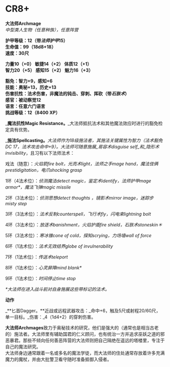 # CR8+

**大法师Archmage**\
_中型类人生物（任意种族），任意阵营_

**护甲等级：12（带**_**法师护甲**_**15）**\
**生命值：99（18d8+18）**\
**速度：30尺**

**力量10（+0）     敏捷14（+2）     体质12（+1）**\
**智力20（+5）     感知15（+2）     魅力16（+3）**

**豁免：智力+9，感知+6**\
**技能：奥秘+13，历史+13**\
**伤害抗性：法术伤害，非魔法的钝击、穿刺、挥砍（带**_**石肤术**_**）**\
**感官：被动察觉12**\
**语言：任意六门语言**\
**挑战等级：12（8400 XP）**

&#x20; _**魔法抗性Magic Resistance。**_大法师抵抗法术和其他魔法效应时进行的豁免检定具有优势。

&#x20; _**施法Spellcasting。**_大法师作为18级施法者，其施法关键属性为智力（法术豁免DC 17，法术攻击命中+9）。大法师可随意施展_易容术disguise self_和_隐形术invisibility_，且习有以下法师法术：

戏法（随意）：_火焰箭fire bolt，光亮术light，法师之手mage hand，魔法伎俩prestidigitation，电爪shocking grasp_

1环（4法术位）：_侦测魔法detect magic，鉴定术identify，法师护甲mage armor\*，魔法飞弹magic missile_

2环（3法术位）：_侦测思想detect thoughts ，镜影术mirror image，迷踪步misty step_

3环（3法术位）：_法术反制counterspell，飞行术fly，闪电束lightning bolt_

4环（3法术位）：_放逐术banishment，火焰护盾fire shield，石肤术stoneskin＊_

5环（3法术位）：_寒冰锥cone of cold，探知scrying，力场墙wall of force_

6环（1法术位）：_法术无效结界globe of invulnerability_

7环（1法术位）：_传送术teleport_

8环（1法术位）：_心灵屏障mind blank\*_

9环（1法术位）：_时间停止time stop_

_\*大法师在进入战斗前对自身施展这些带标记的法术。_

**动作**

&#x20; _**匕首Dagger。**近战或远程武器攻击：_命中+6，触及5尺或射程20/60尺，单一目标。_伤害：_4（1d4+2）的穿刺伤害。

&#x20;   **大法师Archmages**致力于奥秘技术的研究，他们是强大的（通常也是相当古老的）施法者。大法师里有辅助国君的仁义顾问，也有统治一方并追求巫妖之道的邪恶暴君。那些不倾向任何善恶阵营的大法师则把自己隔绝在遥远的塔楼里，专注于自己的魔法研究。\
&#x20;   大法师身边通常跟着一名或多名的魔法学徒，而大法师的住处通常存放着许多充满魔力的魔杖，并由大批警卫看守随时准备抵御入侵者。

&#x20;

&#x20;
